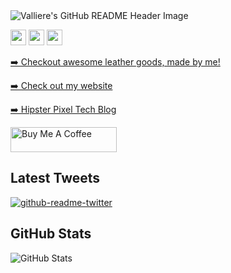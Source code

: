 <img src="https://i.imgur.com/N1uSpTj.png" alt="Valliere's GitHub README Header Image">

<p>
  <a href="https://www.twitter.com/vallieres"><img src="https://img.shields.io/badge/twitter-%231DA1F2.svg?&style=for-the-badge&logo=twitter&logoColor=white" height="25"></a> 
  <a href="https://www.linkedin.com/in/alexandrevalliereslagace/"><img src="https://img.shields.io/badge/linkedin-%230077B5.svg?&style=for-the-badge&logo=linkedin&logoColor=white" height="25"></a> 
  <a href="https://www.instagram.com/vallieres.jpg/"><img src="https://img.shields.io/badge/instagram-%23E4405F.svg?&style=for-the-badge&logo=instagram&logoColor=white" height="25"></a>
</p>
<p><a href="https://legacygoods.co">➡️ Checkout awesome leather goods, made by me!</a></p>
<p><a href="https://vallier.es">➡️ Check out my website</a></p>
<p><a href="https://hipsterpixel.co">➡️ Hipster Pixel Tech Blog</a></p>

<a href="https://www.buymeacoffee.com/avallieres" target="_blank" rel="noreferrer nofollow">
  <img src="https://cdn.buymeacoffee.com/buttons/default-red.png" alt="Buy Me A Coffee" height="40" width="170" >
</a>

<h2>Latest Tweets</h2>
<p><a href="https://twitter.com/vallieres"><img src="https://github-readme-twitter-gazf.vercel.app/api?id=vallieres&layout=wide&show_reply=off" alt="github-readme-twitter"></a></p>
<h2>GitHub Stats</h2>
<p><img src="https://github-readme-stats.vercel.app/api?username=vallieres&amp;show_icons=true" alt="GitHub Stats"></p>

